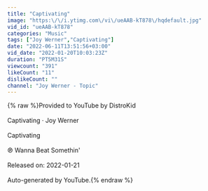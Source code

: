 ```yaml
---
title: "Captivating"
image: "https:\/\/i.ytimg.com\/vi\/ueAAB-kT878\/hqdefault.jpg"
vid_id: "ueAAB-kT878"
categories: "Music"
tags: ["Joy Werner","Captivating"]
date: "2022-06-11T13:51:56+03:00"
vid_date: "2022-01-20T10:03:23Z"
duration: "PT5M31S"
viewcount: "391"
likeCount: "11"
dislikeCount: ""
channel: "Joy Werner - Topic"
---
```

{% raw %}Provided to YouTube by DistroKid<br /><br />Captivating · Joy Werner<br /><br />Captivating<br /><br />℗ Wanna Beat Somethin'<br /><br />Released on: 2022-01-21<br /><br />Auto-generated by YouTube.{% endraw %}
